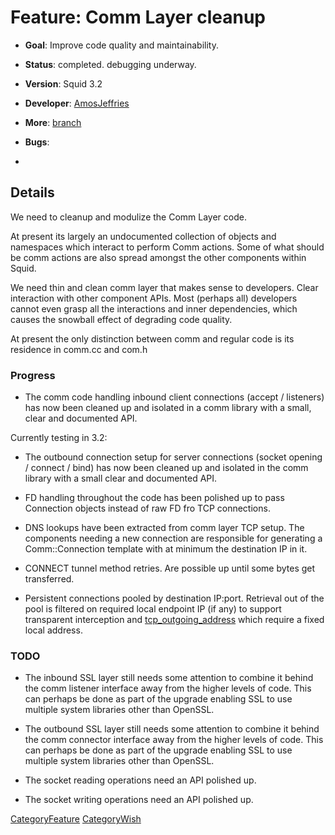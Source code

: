 # Feature: Comm Layer cleanup

  - **Goal**: Improve code quality and maintainability.

  - **Status**: completed. debugging underway.

  - **Version**: Squid 3.2

  - **Developer**:
    [AmosJeffries](https://wiki.squid-cache.org/Features/CommCleanup/AmosJeffries#)

  - **More**:
    [branch](https://code.launchpad.net/~yadi/squid/cleanup-comm)

  - **Bugs**:

<!-- end list -->

  - [](http://bugs.squid-cache.org/show_bug.cgi?id=3070)

## Details

We need to cleanup and modulize the Comm Layer code.

At present its largely an undocumented collection of objects and
namespaces which interact to perform Comm actions. Some of what should
be comm actions are also spread amongst the other components within
Squid.

We need thin and clean comm layer that makes sense to developers. Clear
interaction with other component APIs. Most (perhaps all) developers
cannot even grasp all the interactions and inner dependencies, which
causes the snowball effect of degrading code quality.

At present the only distinction between comm and regular code is its
residence in comm.cc and com.h

### Progress

  - The comm code handling inbound client connections (accept /
    listeners) has now been cleaned up and isolated in a comm library
    with a small, clear and documented API.

Currently testing in 3.2:

  - The outbound connection setup for server connections (socket opening
    / connect / bind) has now been cleaned up and isolated in the comm
    library with a small clear and documented API.

  - FD handling throughout the code has been polished up to pass
    Connection objects instead of raw FD fro TCP connections.

  - DNS lookups have been extracted from comm layer TCP setup. The
    components needing a new connection are responsible for generating a
    Comm::Connection template with at minimum the destination IP in it.

  - CONNECT tunnel method retries. Are possible up until some bytes get
    transferred.

  - Persistent connections pooled by destination IP:port. Retrieval out
    of the pool is filtered on required local endpoint IP (if any) to
    support transparent interception and
    [tcp\_outgoing\_address](http://www.squid-cache.org/Doc/config/tcp_outgoing_address#)
    which require a fixed local address.

### TODO

  - The inbound SSL layer still needs some attention to combine it
    behind the comm listener interface away from the higher levels of
    code. This can perhaps be done as part of the upgrade enabling SSL
    to use multiple system libraries other than OpenSSL.

  - The outbound SSL layer still needs some attention to combine it
    behind the comm connector interface away from the higher levels of
    code. This can perhaps be done as part of the upgrade enabling SSL
    to use multiple system libraries other than OpenSSL.

  - The socket reading operations need an API polished up.

  - The socket writing operations need an API polished up.

[CategoryFeature](https://wiki.squid-cache.org/Features/CommCleanup/CategoryFeature#)
[CategoryWish](https://wiki.squid-cache.org/Features/CommCleanup/CategoryWish#)
